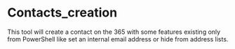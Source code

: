 # Contacts_creation

This tool will create a contact on the 365 with some features existing only from PowerShell like set an internal email address or hide from address lists.
